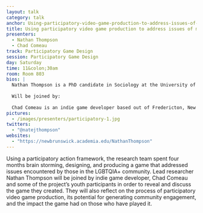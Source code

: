 ```yaml
---
layout: talk
category: talk
anchor: Using-participatory-video-game-production-to-address-issues-of-marginalization-with-LGBTQIA-youth
title: Using participatory video game production to address issues of marginalization with LGBTQIA&#43; youth
presenters:
  - Nathan Thompson
  - Chad Comeau
track: Participatory Game Design
session: Participatory Game Design
day: Saturday
time: 11&colon;30am
room: Room 803
bios: |
  Nathan Thompson is a PhD candidate in Sociology at the University of New Brunswick, Canada (UNB). His doctoral research project is using participatory action research to engage LGBTQIA+ youth and young adults in the production of a video game that addresses issues of representation and marginalization often encountered by LGBTQIA+ people in video games and video gaming communities. He is also part of a team of researchers and game design professionals at UNB who are in the beginning stages of starting the first Games and Culture Research Lab in Atlantic Canada.
  
  Will be joined by:
  
  Chad Comeau is an indie game developer based out of Fredericton, New Brunswick, Canada. He is interested in self-expression and empathy building through games, tackling subjects such as linguistic minorities and disability in his creations. He also loves giving talks and workshops to encourage youth to make their own games.
pictures:
  - /images/presenters/participatory-1.jpg
twitters:
  - "@natejthompson"
websites:
  - "https://newbrunswick.academia.edu/NathanThompson"
---
```

Using a participatory action framework, the research team spent four months brain storming, designing, and producing a game that addressed issues encountered by those in the LGBTQIA+ community. Lead researcher Nathan Thompson will be joined by indie game developer, Chad Comeau and some of the project’s youth participants in order to reveal and discuss the game they created. They will also reflect on the process of participatory video game production, its potential for generating community engagement, and the impact the game had on those who have played it.
